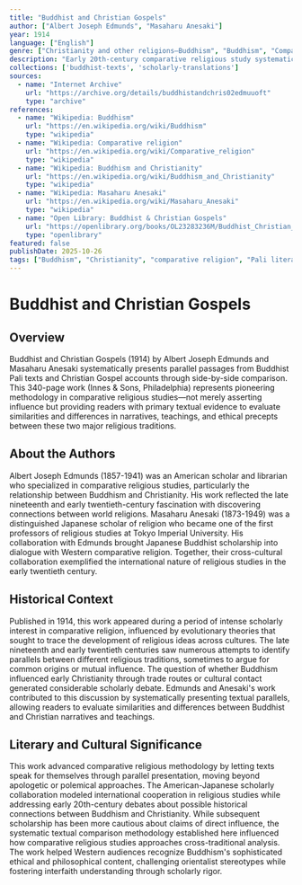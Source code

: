 ```yaml
---
title: "Buddhist and Christian Gospels"
author: ["Albert Joseph Edmunds", "Masaharu Anesaki"]
year: 1914
language: ["English"]
genre: ["Christianity and other religions—Buddhism", "Buddhism", "Comparative religious studies", "Pali literature"]
description: "Early 20th-century comparative religious study systematically presenting textual parallels between Buddhist Pali texts and Christian Gospels. Pioneering work in cross-cultural religious comparison employing systematic parallel-text methodology, examining similarities in ethical teachings, parables, and narrative patterns while highlighting distinct theological frameworks. Collaborative effort between American scholar Edmunds and Japanese Buddhist expert Anesaki representing international scholarly cooperation."
collections: ['buddhist-texts', 'scholarly-translations']
sources:
  - name: "Internet Archive"
    url: "https://archive.org/details/buddhistandchris02edmuuoft"
    type: "archive"
references:
  - name: "Wikipedia: Buddhism"
    url: "https://en.wikipedia.org/wiki/Buddhism"
    type: "wikipedia"
  - name: "Wikipedia: Comparative religion"
    url: "https://en.wikipedia.org/wiki/Comparative_religion"
    type: "wikipedia"
  - name: "Wikipedia: Buddhism and Christianity"
    url: "https://en.wikipedia.org/wiki/Buddhism_and_Christianity"
    type: "wikipedia"
  - name: "Wikipedia: Masaharu Anesaki"
    url: "https://en.wikipedia.org/wiki/Masaharu_Anesaki"
    type: "wikipedia"
  - name: "Open Library: Buddhist & Christian Gospels"
    url: "https://openlibrary.org/books/OL23283236M/Buddhist_Christian_gospels"
    type: "openlibrary"
featured: false
publishDate: 2025-10-26
tags: ["Buddhism", "Christianity", "comparative religion", "Pali literature", "Gospel parallels", "religious studies", "interfaith dialogue", "digital heritage", "public domain"]
---
```


# Buddhist and Christian Gospels

## Overview

Buddhist and Christian Gospels (1914) by Albert Joseph Edmunds and Masaharu Anesaki systematically presents parallel passages from Buddhist Pali texts and Christian Gospel accounts through side-by-side comparison. This 340-page work (Innes & Sons, Philadelphia) represents pioneering methodology in comparative religious studies—not merely asserting influence but providing readers with primary textual evidence to evaluate similarities and differences in narratives, teachings, and ethical precepts between these two major religious traditions.

## About the Authors

Albert Joseph Edmunds (1857-1941) was an American scholar and librarian who specialized in comparative religious studies, particularly the relationship between Buddhism and Christianity. His work reflected the late nineteenth and early twentieth-century fascination with discovering connections between world religions. Masaharu Anesaki (1873-1949) was a distinguished Japanese scholar of religion who became one of the first professors of religious studies at Tokyo Imperial University. His collaboration with Edmunds brought Japanese Buddhist scholarship into dialogue with Western comparative religion. Together, their cross-cultural collaboration exemplified the international nature of religious studies in the early twentieth century.

## Historical Context

Published in 1914, this work appeared during a period of intense scholarly interest in comparative religion, influenced by evolutionary theories that sought to trace the development of religious ideas across cultures. The late nineteenth and early twentieth centuries saw numerous attempts to identify parallels between different religious traditions, sometimes to argue for common origins or mutual influence. The question of whether Buddhism influenced early Christianity through trade routes or cultural contact generated considerable scholarly debate. Edmunds and Anesaki's work contributed to this discussion by systematically presenting textual parallels, allowing readers to evaluate similarities and differences between Buddhist and Christian narratives and teachings.

## Literary and Cultural Significance

This work advanced comparative religious methodology by letting texts speak for themselves through parallel presentation, moving beyond apologetic or polemical approaches. The American-Japanese scholarly collaboration modeled international cooperation in religious studies while addressing early 20th-century debates about possible historical connections between Buddhism and Christianity. While subsequent scholarship has been more cautious about claims of direct influence, the systematic textual comparison methodology established here influenced how comparative religious studies approaches cross-traditional analysis. The work helped Western audiences recognize Buddhism's sophisticated ethical and philosophical content, challenging orientalist stereotypes while fostering interfaith understanding through scholarly rigor.
